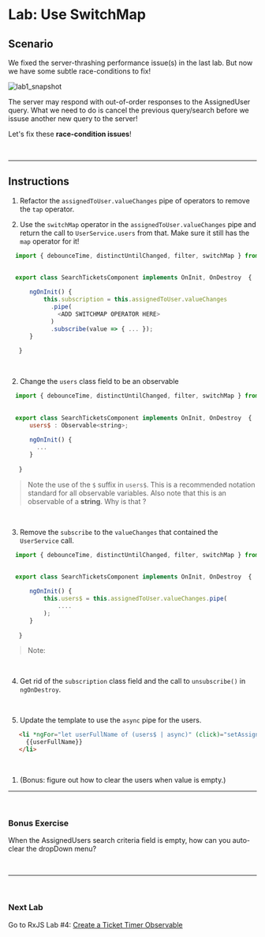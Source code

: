 # Lab: Use SwitchMap

## Scenario

We fixed the server-thrashing performance issue(s) in the last lab. But now we have some subtle race-conditions to fix!  

![lab1_snapshot](https://user-images.githubusercontent.com/210413/35134346-67e08b64-fc9b-11e7-9756-aec2e5e38a7f.jpg)

The server may respond with out-of-order responses to the AssignedUser query. What we need to do is cancel the previous query/search before we issuse another new query to the server!

Let's fix these **race-condition issues**!

<br/>

----

## Instructions
1. Refactor the `assignedToUser.valueChanges` pipe of operators to remove the `tap` operator.

2. Use the `switchMap` operator in the `assignedToUser.valueChanges` pipe and return the call to `UserService.users` from that. Make sure it still has the `map` operator for it!


  ```js
    import { debounceTime, distinctUntilChanged, filter, switchMap } from 'rxjs/operators';
    
    
    export class SearchTicketsComponent implements OnInit, OnDestroy  {   

        ngOnInit() {
            this.subscription = this.assignedToUser.valueChanges
              .pipe(
                <ADD SWITCHMAP OPERATOR HERE>
              )
              .subscribe(value => { ... });
        }
        
     }
  ```

  <br/>


2. Change the `users` class field to be an observable


  ```js
    import { debounceTime, distinctUntilChanged, filter, switchMap } from 'rxjs/operators';
    
    
    export class SearchTicketsComponent implements OnInit, OnDestroy  {   
        users$ : Observable<string>;
        
        ngOnInit() {
          ...
        }
        
     }
  ```
  
  >  Note the use of the `$` suffix in `users$`. This is a recommended notation standard for all observable variables. Also note that this is an observable of a **string**. Why is that ?

  <br/>  
  
3. Remove the `subscribe` to the `valueChanges` that contained the `UserService` call.


  ```js
    import { debounceTime, distinctUntilChanged, filter, switchMap } from 'rxjs/operators';
    
    
    export class SearchTicketsComponent implements OnInit, OnDestroy  {   

        ngOnInit() {
            this.users$ = this.assignedToUser.valueChanges.pipe(
                ....                
            );
        }
        
     }
  ```
  
  >  Note: 

  <br/>     
     
4. Get rid of the `subscription` class field and the call to `unsubscribe()` in `ngOnDestroy`.

  <br/>   
  
5. Update the template to use the `async` pipe for the users.

 ```html
    <li *ngFor="let userFullName of (users$ | async)" (click)="setAssignedToUser(userFullName)">
      {{userFullName}}
    </li>
  ```  

  <br/>   
  
1. (Bonus: figure out how to clear the users when value is empty.)

----

<br/>

### Bonus Exercise

When the AssignedUsers search criteria field is empty, how can you auto-clear the dropDown menu?

<br/>

----

<br/>

### Next Lab

Go to RxJS Lab #4: [Create a Ticket Timer Observable](lab-4.md)




















